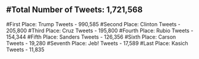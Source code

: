 #Total Number of Tweets: 1,721,568 
---
#First Place: Trump Tweets - 990,585
#Second Place: Clinton Tweets - 205,800
#Third Place: Cruz Tweets - 195,800
#Fourth Place: Rubio Tweets - 154,344
#Fifth Place: Sanders Tweets - 126,356
#Sixth Place: Carson Tweets - 19,280
#Seventh Place: Jeb! Tweets - 17,589
#Last Place: Kasich Tweets - 11,835

